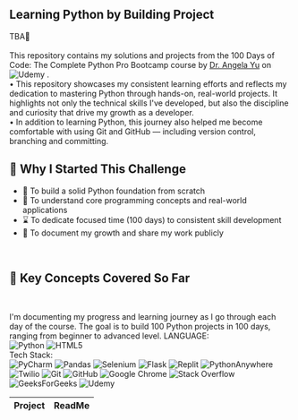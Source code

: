 ## Learning Python by Building Project
TBA🥲<br><br>
This repository contains my solutions and projects from the 100 Days of Code: The Complete Python Pro Bootcamp course by [Dr. Angela Yu](https://github.com/angelabauer) on ![Udemy](https://img.shields.io/badge/Udemy-A435F0?style=for-the-badge&logo=Udemy&logoColor=white)
 .<br>
• This repository showcases my consistent learning efforts and reflects my dedication to mastering Python through hands-on, real-world projects. It highlights not only the technical skills I've developed, but also the discipline and curiosity that drive my growth as a developer.
<br>
• In addition to learning Python, this journey also helped me become comfortable with using Git and GitHub — including version control, branching and committing.
  
## 🧭 Why I Started This Challenge

- 🚀 To build a solid Python foundation from scratch
- 🧠 To understand core programming concepts and real-world applications
- ⌛ To dedicate focused time (100 days) to consistent skill development
- 📂 To document my growth and share my work publicly
 <br>


 ## 🧠 Key Concepts Covered So Far
 <br>

I'm documenting my progress and learning journey as I go through each day of the course. The goal is to build 100 Python projects in 100 days, ranging from beginner to advanced level.
LANGUAGE:<br>
![Python](https://img.shields.io/badge/python-3670A0?style=for-the-badge&logo=python&logoColor=ffdd54)
![HTML5](https://img.shields.io/badge/html5-%23E34F26.svg?style=for-the-badge&logo=html5&logoColor=white)
<br>
Tech Stack:<br> 
![PyCharm](https://img.shields.io/badge/pycharm-143?style=for-the-badge&logo=pycharm&logoColor=black&color=black&labelColor=green)
![Pandas](https://img.shields.io/badge/pandas-%23150458.svg?style=for-the-badge&logo=pandas&logoColor=white)
![Selenium](https://img.shields.io/badge/-selenium-%43B02A?style=for-the-badge&logo=selenium&logoColor=white)
![Flask](https://img.shields.io/badge/flask-%23000.svg?style=for-the-badge&logo=flask&logoColor=white)
![Replit](https://img.shields.io/badge/Replit-DD1200?style=for-the-badge&logo=Replit&logoColor=white)
![PythonAnywhere](https://img.shields.io/badge/pythonanywhere-%232F9FD7.svg?style=for-the-badge&logo=pythonanywhere&logoColor=151515)
![Twilio](https://img.shields.io/badge/Twilio-F22F46?style=for-the-badge&logo=Twilio&logoColor=white)
![Git](https://img.shields.io/badge/git-%23F05033.svg?style=for-the-badge&logo=git&logoColor=white)
![GitHub](https://img.shields.io/badge/github-%23121011.svg?style=for-the-badge&logo=github&logoColor=white)
![Google Chrome](https://img.shields.io/badge/Google%20Chrome-4285F4?style=for-the-badge&logo=GoogleChrome&logoColor=white)
![Stack Overflow](https://img.shields.io/badge/-Stackoverflow-FE7A16?style=for-the-badge&logo=stack-overflow&logoColor=white)
![GeeksForGeeks](https://img.shields.io/badge/GeeksforGeeks-gray?style=for-the-badge&logo=geeksforgeeks&logoColor=35914c)
![Udemy](https://img.shields.io/badge/Udemy-A435F0?style=for-the-badge&logo=Udemy&logoColor=white)






|Project    |   ReadMe  |
|---------- | ----------|




